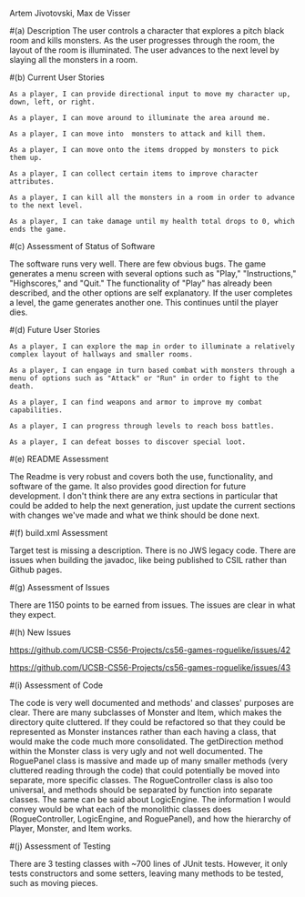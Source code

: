 Artem Jivotovski, Max de Visser

#(a) Description
The user controls a character that explores a pitch black room and kills monsters. As the user progresses through the room, the layout of the room is illuminated. The user advances to the next level by slaying all the monsters in a room.

#(b) Current User Stories
    
    As a player, I can provide directional input to move my character up, down, left, or right.
    
    As a player, I can move around to illuminate the area around me.
    
    As a player, I can move into  monsters to attack and kill them.
    
    As a player, I can move onto the items dropped by monsters to pick them up.
    
    As a player, I can collect certain items to improve character attributes.
    
    As a player, I can kill all the monsters in a room in order to advance to the next level.
    
    As a player, I can take damage until my health total drops to 0, which ends the game.
    

#(c) Assessment of Status of Software

The software runs very well. There are few obvious bugs. The game generates a menu screen with several options such as "Play," "Instructions," "Highscores," and "Quit." The functionality of "Play" has already been described, and the other options are self explanatory. If the user completes a level, the game generates another one. This continues until the player dies.

#(d) Future User Stories

    As a player, I can explore the map in order to illuminate a relatively complex layout of hallways and smaller rooms.

    As a player, I can engage in turn based combat with monsters through a menu of options such as "Attack" or "Run" in order to fight to the death.
    
    As a player, I can find weapons and armor to improve my combat capabilities.
    
    As a player, I can progress through levels to reach boss battles.
    
    As a player, I can defeat bosses to discover special loot.
    
#(e) README Assessment

The Readme is very robust and covers both the use, functionality, and software of the game. It also provides good direction for future development. I don't think there are any extra sections in particular that could be added to help the next generation, just update the current sections with changes we've made and what we think should be done next.

#(f) build.xml Assessment

Target test is missing a description. There is no JWS legacy code. There are issues when building the javadoc, like being published to CSIL rather than Github pages.

#(g) Assessment of Issues

There are 1150 points to be earned from issues. The issues are clear in what they expect.

#(h) New Issues

https://github.com/UCSB-CS56-Projects/cs56-games-roguelike/issues/42

https://github.com/UCSB-CS56-Projects/cs56-games-roguelike/issues/43

#(i) Assessment of Code

The code is very well documented and methods' and classes' purposes are clear. There are many subclasses of Monster and Item, which makes the directory quite cluttered. If they could be refactored so that they could be represented as Monster instances rather than each having a class, that would make the code much more consolidated. The getDirection method within the Monster class is very ugly and not well documented. The RoguePanel class is massive and made up of many smaller methods (very cluttered reading through the code) that could potentially be moved into separate, more specific classes. The RogueController class is also too universal, and methods should be separated by function into separate classes. The same can be said about LogicEngine. The information I would convey would be what each of the monolithic classes does (RogueController, LogicEngine, and RoguePanel), and how the hierarchy of Player, Monster, and Item works.

#(j) Assessment of Testing

There are 3 testing classes with ~700 lines of JUnit tests. However, it only tests constructors and some setters, leaving many methods to be tested, such as moving pieces.

